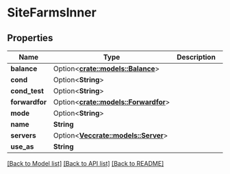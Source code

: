# SiteFarmsInner

## Properties

Name | Type | Description | Notes
------------ | ------------- | ------------- | -------------
**balance** | Option<[**crate::models::Balance**](balance.md)> |  | [optional]
**cond** | Option<**String**> |  | [optional]
**cond_test** | Option<**String**> |  | [optional]
**forwardfor** | Option<[**crate::models::Forwardfor**](forwardfor.md)> |  | [optional]
**mode** | Option<**String**> |  | [optional]
**name** | **String** |  | 
**servers** | Option<[**Vec<crate::models::Server>**](server.md)> |  | [optional]
**use_as** | **String** |  | 

[[Back to Model list]](../README.md#documentation-for-models) [[Back to API list]](../README.md#documentation-for-api-endpoints) [[Back to README]](../README.md)


